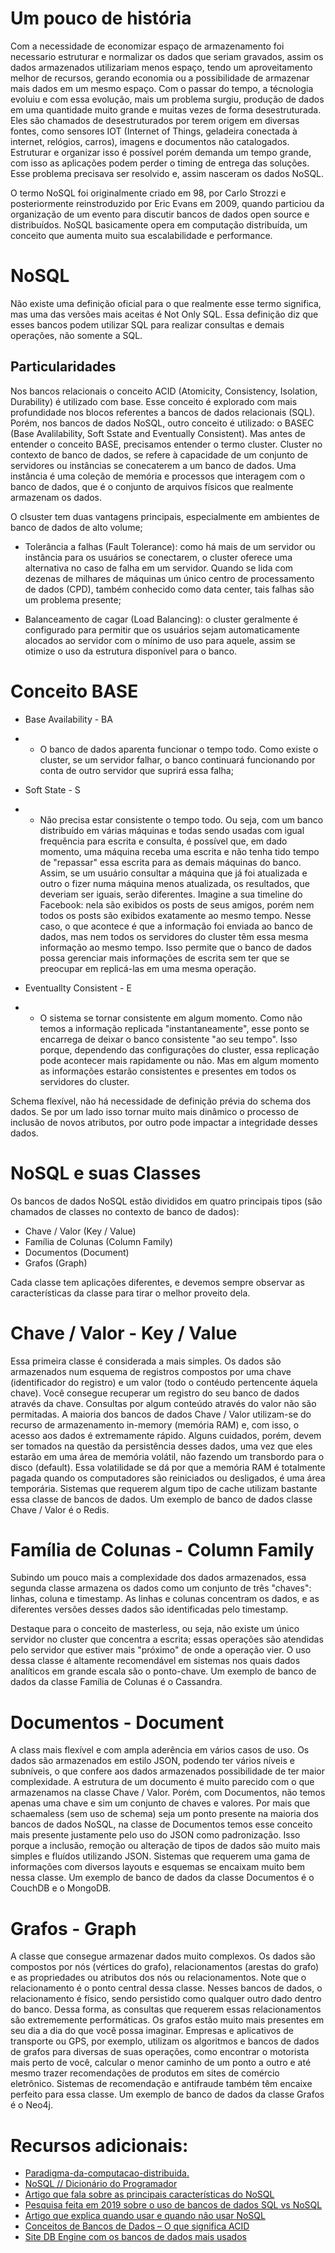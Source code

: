 # Um pouco de história

Com a necessidade de economizar espaço de armazenamento foi necessario estruturar e normalizar os dados que seriam gravados, assim os dados armazenados utilizariam menos espaço, tendo um aproveitamento melhor de recursos, gerando economia ou a possibilidade de armazenar mais dados em um mesmo espaço.
Com o passar do tempo, a técnologia evoluiu e com essa evolução, mais um problema surgiu, produção de dados em uma quantidade muito grande e muitas vezes de forma desestruturada. Eles são chamados de desestruturados por terem origem em diversas fontes, como sensores IOT (Internet of Things, geladeira conectada à internet, relógios, carros), imagens e documentos não catalogados. Estruturar e organizar isso é possível porém demanda um tempo grande, com isso as aplicações podem perder o timing de entrega das soluções. Esse problema precisava ser resolvido e, assim nasceram os dados NoSQL.

O termo NoSQL foi originalmente criado em 98, por Carlo Strozzi e posteriormente reinstroduzido por Eric Evans em 2009, quando particiou da organização de um evento para discutir bancos de dados open source e distribuídos. NoSQL basicamente opera em computação distribuída, um conceito que aumenta muito sua escalabilidade e performance.

# NoSQL

Não existe uma definição oficial para o que realmente esse termo significa, mas uma das versões mais aceitas é Not Only SQL. Essa definição diz que esses bancos podem utilizar SQL para realizar consultas e demais operações, não somente a SQL.

## Particularidades

Nos bancos relacionais o conceito ACID (Atomicity, Consistency, Isolation, Durability) é utilizado com base. Esse conceito é explorado com mais profundidade nos blocos referentes a bancos de dados relacionais (SQL).
Porém, nos bancos de dados NoSQL, outro conceito é utilizado: o BASEC (Base Avalilability, Soft Sstate and Eventually Consistent).
Mas antes de entender o conceito BASE, precisamos entender o termo cluster.
Cluster no contexto de banco de dados, se refere à capacidade de um conjunto de servidores ou instâncias se conecaterem a um banco de dados. Uma instância é uma coleção de memória e processos que interagem com o banco de dados, que é o conjunto de arquivos físicos que realmente armazenam os dados.

O clsuster tem duas vantagens principais, especialmente em ambientes de banco de dados de alto volume;

- Tolerância a falhas (Fault Tolerance): como há mais de um servidor ou instância para os usuários se conectarem, o cluster oferece uma alternativa no caso de falha em um servidor. Quando se lida com dezenas de milhares de máquinas um único centro de processamento de dados (CPD), também conhecido como data center, tais falhas são um problema presente;

- Balanceamento de cagar (Load Balancing): o cluster geralmente é configurado para permitir que os usuários sejam automaticamente alocados ao servidor com o mínimo de uso para aquele, assim se otimize o uso da estrutura disponível para o banco.

# Conceito BASE

- Base Availability - BA
- - O banco de dados aparenta funcionar o tempo todo. Como existe o cluster, se um servidor falhar, o banco continuará funcionando por conta de outro servidor que suprirá essa falha;

- Soft State - S
- - Não precisa estar consistente o tempo todo. Ou seja, com um banco distribuído em várias máquinas e todas sendo usadas com igual frequẽncia para escrita e consulta, é possível que, em dado momento, uma máquina receba uma escrita e não tenha tido tempo de "repassar" essa escrita para as demais máquinas do banco. Assim, se um usuário consultar a máquina que já foi atualizada e outro o fizer numa máquina menos atualizada, os resultados, que deveriam ser iguais, serão diferentes. Imagine a sua timeline do Facebook: nela são exibidos os posts de seus amigos, porém nem todos os posts são exibidos exatamente ao mesmo tempo. Nesse caso, o que acontece é que a informação foi enviada ao banco de dados, mas nem todos os servidores do cluster têm essa mesma informação ao mesmo tempo.
Isso permite que o banco de dados possa gerenciar mais informações de escrita sem ter que se preocupar em replicá-las em uma mesma operação.

- Eventuallty Consistent - E
- - O sistema se tornar consistente em algum momento. Como não temos a informação replicada "instantaneamente", esse ponto se encarrega de deixar o banco consistente "ao seu tempo". Isso porque, dependendo das configurações do cluster, essa replicação pode acontecer mais rapidamente ou não. Mas em algum momento as informações estarão consistentes e presentes em todos os servidores do cluster.

Schema flexível, não há necessidade de definição prévia do schema dos dados. Se por um lado isso tornar muito mais dinâmico o processo de inclusão de novos atributos, por outro pode impactar a integridade desses dados.

# NoSQL e suas Classes

Os bancos de dados NoSQL estão divididos em quatro principais tipos (são chamados de classes no contexto de banco de dados):

- Chave / Valor (Key / Value)
- Família de Colunas (Column Family)
- Documentos (Document)
- Grafos (Graph)

Cada classe tem aplicações diferentes, e devemos sempre observar as características da classe para tirar o melhor proveito dela.

# Chave / Valor - Key / Value

Essa primeira classe é considerada a mais simples. Os dados são armazenados num esquema de registros compostos por uma chave (identificador do registro) e um valor (todo o contéudo pertencente áquela chave). Você consegue recuperar um registro do seu banco de dados através da chave. Consultas por algum conteúdo através do valor não são permitadas.
A maioria dos bancos de dados Chave / Valor utilizam-se do recurso de armazenamento in-memory (memória RAM) e, com isso, o acesso aos dados é extremamente rápido. Alguns cuidados, porém, devem ser tomados na questão da persistência desses dados, uma vez que eles estarão em uma área de memória volátil, não fazendo um transbordo para o disco (default). Essa volatilidade se dá por que a memória RAM é totalmente pagada quando os computadores são reiniciados ou desligados, é uma área temporária.
Sistemas que requerem algum tipo de cache utilizam bastante essa classe de bancos de dados.
Um exemplo de banco de dados classe Chave / Valor é o Redis.

# Família de Colunas - Column Family

Subindo um pouco mais a complexidade dos dados armazenados, essa segunda classe armazena os dados como um conjunto de três "chaves": linhas, coluna e timestamp. As linhas e colunas concentram os dados, e as diferentes versões desses dados são identificadas pelo timestamp.

Destaque para o conceito de masterless, ou seja, não existe um único servidor no cluster que concentra a escrita; essas operações são atendidas pelo servidor que estiver mais "próximo" de onde a operação vier.
O uso dessa classe é altamente recomendável em sistemas nos quais dados analíticos em grande escala são o ponto-chave.
Um exemplo de banco de dados da classe Família de Colunas é o Cassandra.

# Documentos - Document

A class mais flexível e com ampla aderência em vários casos de uso. Os dados são armazenados em estilo JSON, podendo ter vários níveis e subníveis, o que confere aos dados armazenados possibilidade de ter maior complexidade. A estrutura de um documento é muito parecido com o que armazenamos na classe Chave / Valor. Porém, com Documentos, não temos apenas uma chave e sim um conjunto de chaves e valores.
Por mais que schaemaless (sem uso de schema) seja um ponto presente na maioria dos bancos de dados NoSQL, na classe de Documentos temos esse conceito mais presente justamente pelo uso do JSON como padronização. Isso porque a inclusão, remoção ou alteração de tipos de dados são muito mais simples e fluídos utilizando JSON.
Sistemas que requerem uma gama de informações com diversos layouts e esquemas se encaixam muito bem nessa classe.
Um exemplo de banco de dados da classe Documentos é o CouchDB e o MongoDB.

# Grafos - Graph

A classe que consegue armazenar dados muito complexos. Os dados são compostos por nós (vértices do grafo), relacionamentos (arestas do grafo) e as propriedades ou atributos dos nós ou relacionamentos. Note que o relacionamento é o ponto central dessa classe. Nesses bancos de dados, o relacionamento é físico, sendo persistido como qualquer outro dado dentro do banco. Dessa forma, as consultas que requerem essas relacionamentos são extrememente performáticas.
Os grafos estão muito mais presentes em seu dia a dia do que você possa imaginar. Empresas e aplicativos de transporte ou GPS, por exemplo, utilizam os algoritmos e bancos de dados de grafos para diversas de suas operações, como encontrar o motorista mais perto de você, calcular o menor caminho de um ponto a outro e até mesmo trazer recomendações de produtos em sites de comércio eletrônico. Sistemas de recomendação e antifraude também têm encaixe perfeito para essa classe.
Um exemplo de banco de dados da classe Grafos é o Neo4j.

# Recursos adicionais:

- [Paradigma-da-computacao-distribuida.](https://imasters.com.br/arquitetura-da-informacao/paradigma-da-computacao-distribuida)
- [NoSQL // Dicionário do Programador](https://youtu.be/1B64oqE8PLs)
- [Artigo que fala sobre as principais características do NoSQL](https://www.guru99.com/nosql-tutorial.html)
- [Pesquisa feita em 2019 sobre o uso de bancos de dados SQL vs NoSQL](https://scalegrid.io/blog/2019-database-trends-sql-vs-nosql-top-databases-single-vs-multiple-database-use/)
- [Artigo que explica quando usar e quando não usar NoSQL](https://medium.com/leroy-merlin-brasil-tech/devo-usar-nosql-e-mongodb-951693aa0d34)
- [Conceitos de Bancos de Dados – O que significa ACID](http://www.bosontreinamentos.com.br/bancos-de-dados/conceitos-de-bancos-de-dados-o-que-significa-acid/)
- [Site DB Engine com os bancos de dados mais usados](https://db-engines.com/en/ranking/)



